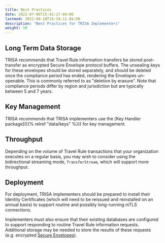```yaml
---
title: Best Practices
date: 2022-07-06T15:41:17-04:00
lastmod: 2022-08-10T16:34:11-04:00
description: "Best Practices for TRISA Implementers"
weight: 10
---
```


## Long Term Data Storage
TRISA recommends that Travel Rule information transfers be stored post-transfer as encrypted Secure Envelope protocol buffers. The unsealing keys for these envelopes should be stored separately, and should be deleted once the compliance period has ended, rendering the Envelopes un-openable. This is commonly referred to as "deletion by erasure". Note that compliance periods differ by region and jurisdiction but are typically between 5 and 7 years.

## Key Management
TRISA recommends that TRISA implementers use the [Key Handler package]({{% relref "data/keys" %}}) for key management.

## Throughput
Depending on the volume of Travel Rule transactions that your organization executes on a regular basis, you may wish to consider using the bidirectional streaming mode, `TransferStream`, which will support more throughput.

## Deployment
For deployment, TRISA implementers should be prepared to install their Identity Certificates (which will need to be reissued and reinstalled on an annual basis) to support routine and possibly long-running mTLS connections.

Implementers must also ensure that their existing databases are configured to support responding to routine Travel Rule information requests. Additional storage may be needed to store the results of these requests (e.g. encrypted [Secure Envelopes]()).